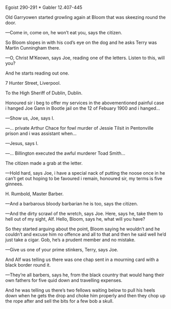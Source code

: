 Egoist 290-291 * Gabler 12.407-445

Old Garryowen started growling again at Bloom that was skeezing round the door.

—Come in, come on, he won’t eat you, says the citizen.

So Bloom slopes in with his cod’s eye on the dog and he asks Terry was Martin Cunningham there.

—O, Christ M’Keown, says Joe, reading one of the letters. Listen to this, will you?

And he starts reading out one.

7 Hunter Street,
Liverpool.

To the High Sheriff of Dublin,
            Dublin.

Honoured sir i beg to offer my services in the abovementioned painful case i hanged Joe Gann in Bootle jail on the 12 of Febuary 1900 and i hanged...

—Show us, Joe, says I.

—... private Arthur Chace for fowl murder of Jessie Tilsit in Pentonville prison and i was assistant when...

—Jesus, says I.

—... Billington executed the awful murderer Toad Smith...

The citizen made a grab at the letter.

—Hold hard, says Joe, i have a special nack of putting the noose once in he can’t get out hoping to be favoured i remain, honoured sir, my terms is five ginnees.

H. Rumbold,
            Master Barber.

—And a barbarous bloody barbarian he is too, says the citizen.

—And the dirty scrawl of the wretch, says Joe. Here, says he, take them to hell out of my sight, Alf. Hello, Bloom, says he, what will you have?

So they started arguing about the point, Bloom saying he wouldn’t and he couldn’t and excuse him no offence and all to that and then he said well he’d just take a cigar. Gob, he’s a prudent member and no mistake.

—Give us one of your prime stinkers, Terry, says Joe.

And Alf was telling us there was one chap sent in a mourning card with a black border round it.

—They’re all barbers, says he, from the black country that would hang their own fathers for five quid down and travelling expenses.

And he was telling us there’s two fellows waiting below to pull his heels down when he gets the drop and choke him properly and then they chop up the rope after and sell the bits for a few bob a skull.

